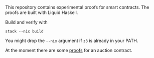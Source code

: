 This repository contains experimental proofs for smart contracts.
The proofs are built with Liquid Haskell.

Build and verify with
```
stack --nix build
```

You might drop the `--nix` argument if `z3` is already in your PATH.

At the moment there are some [proofs](src/Auction) for an auction contract.

